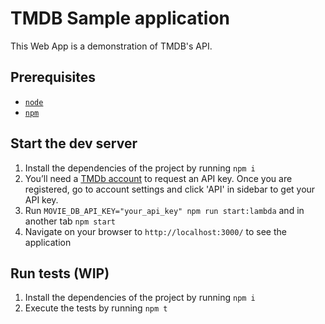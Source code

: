 # TMDB Sample application

This Web App is a demonstration of TMDB's API.

## Prerequisites

- [`node`](https://nodejs.org/en/download/)
- [`npm`](https://www.npmjs.com/get-npm)

## Start the dev server

1. Install the dependencies of the project by running `npm i`
2. You’ll need a [TMDb account](https://www.themoviedb.org/account/signup) to request an API key. Once you are registered, go to account settings and click 'API' in sidebar to get your API key.
3. Run `MOVIE_DB_API_KEY="your_api_key" npm run start:lambda` and in another tab `npm start`
4. Navigate on your browser to `http://localhost:3000/` to see the application

## Run tests (WIP)

1. Install the dependencies of the project by running `npm i`
2. Execute the tests by running `npm t`
